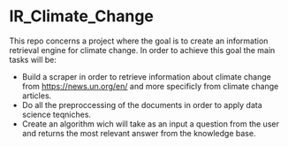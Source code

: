 # IR_Climate_Change

This repo concerns a project where the goal is to create an information retrieval engine for climate change. In order to achieve this goal
the main tasks will be:
- Build a scraper in order to retrieve information about climate change from https://news.un.org/en/ and 
more specificly from climate change articles.
- Do all the preproccessing of the documents in order to apply data science teqniches.
- Create an algorithm wich will take as an input a question from the user and returns the most relevant answer from 
the knowledge base.

